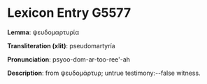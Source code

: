 # Lexicon Entry G5577

**Lemma**: ψευδομαρτυρία

**Transliteration (xlit)**: pseudomartyría

**Pronunciation**: psyoo-dom-ar-too-ree'-ah

**Description**:
from ψευδομάρτυρ; untrue testimony:--false witness.
